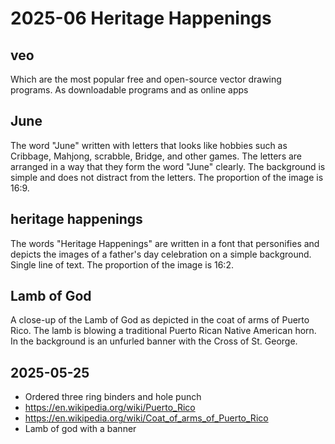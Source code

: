 # 2025-06 Heritage Happenings

## veo

Which are the most popular free and open-source vector drawing programs. As downloadable programs and as online apps

## June

The word "June" written with letters that looks like hobbies such as Cribbage, Mahjong, scrabble, Bridge, and other games. The letters are arranged in a way that they form the word "June" clearly. The background is simple and does not distract from the letters. The proportion of the image is 16:9.


## heritage happenings

The words "Heritage Happenings" are written in a font that personifies and depicts the images of a father's day celebration on a simple background. Single line of text. The proportion of the image is 16:2.

## Lamb of God

A close-up of the Lamb of God as depicted in the coat of arms of Puerto Rico. The lamb is blowing a traditional Puerto Rican Native American horn. In the background is an unfurled banner with the Cross of St. George.

## 2025-05-25

* Ordered three ring binders and hole punch
* https://en.wikipedia.org/wiki/Puerto_Rico
* https://en.wikipedia.org/wiki/Coat_of_arms_of_Puerto_Rico
* Lamb of god with a banner
